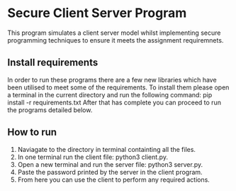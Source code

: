 # Secure Client Server Program
This program simulates a client server model whilst implementing secure programming techniques
to ensure it meets the assignment requiremnets.

## Install requirements
In order to run these programs there are a few new libraries which have been utilised to
meet some of the requirements. To install them please open a terminal in the current directory
and run the following command: pip install -r requirements.txt
After that has complete you can proceed to run the programs detailed below.

## How to run
1. Naviagate to the directory in terminal containting all the files.
2. In one terminal run the client file: python3 client.py.
3. Open a new terminal and run the server file: python3 server.py.
4. Paste the password printed by the server in the client program.
5. From here you can use the client to perform any required actions.